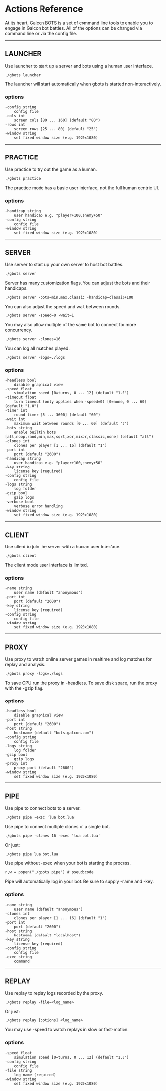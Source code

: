 # Actions Reference

At its heart, Galcon BOTS is a set of command line tools to enable you to
engage in Galcon bot battles. All of the options can be changed via command line
or via the config file. 

---

## LAUNCHER

Use launcher to start up a server and bots using a human user interface.

    ./gbots launcher

The launcher will start automatically when gbots is started non-interactively.

### options

    -config string
        config file
    -cols int
        screen cols [80 ... 160] (default "80")
    -rows int
        screen rows [25 ... 80] (default "25")
    -window string
        set fixed window size (e.g. 1920x1080)

---

## PRACTICE

Use practice to try out the game as a human.

    ./gbots practice

The practice mode has a basic user interface, not the full human centric UI.

### options

    -handicap string
        user handicap e.g. "player+100,enemy+50"
    -config string
        config file
    -window string
        set fixed window size (e.g. 1920x1080)

---

## SERVER

Use server to start up your own server to host bot battles.

    ./gbots server

Server has many customization flags.  You can adjust the bots and their
handicaps.

    ./gbots server -bots=min,max,classic -handicap=classic+100

You can also adjust the speed and wait between rounds.

    ./gbots server -speed=0 -wait=1

You may also allow multiple of the same bot to connect for more concurrency.

    ./gbots server -clones=16

You can log all matches played.

    ./gbots server -logs=./logs

### options

    -headless bool
        disable graphical view
    -speed float
        simulation speed [0=turns, 0 ... 12] (default "1.0")
    -timeout float
        turn timeout (only applies when -speed=0) [0=none, 0 ... 60] (default "1.0")
    -timer int
        round timer [5 ... 3600] (default "60")
    -wait int
        maximum wait between rounds [0 ... 60] (default "5")
    -bots string
        enable builtin bots [all,noop,rand,min,max,sqrt,xor,mixor,classic,none] (default "all")
    -clones int
        clones per player [1 ... 16] (default "1")
    -port int
        port (default "2600")
    -handicap string
        user handicap e.g. "player+100,enemy+50"
    -key string
        license key (required)
    -config string
        config file
    -logs string
        log folder
    -gzip bool
        gzip logs
    -verbose bool
        verbose error handling
    -window string
        set fixed window size (e.g. 1920x1080)

---

## CLIENT

Use client to join the server with a human user interface.

    ./gbots client

The client mode user interface is limited.

### options

    -name string
        user name (default "anonymous")
    -port int
        port (default "2600")
    -key string
        license key (required)
    -config string
        config file
    -window string
        set fixed window size (e.g. 1920x1080)

---

## PROXY

Use proxy to watch online server games in realtime and log matches for replay
and analysis.

    ./gbots proxy -logs=./logs

To save CPU run the proxy in -headless.  To save disk space, run the proxy with
the -gzip flag.

### options

    -headless bool
        disable graphical view
    -port int
        port (default "2600")
    -host string
        hostname (default "bots.galcon.com")
    -config string
        config file
    -logs string
        log folder
    -gzip bool
        gzip logs
    -proxy int
        proxy port (default "2600")
    -window string
        set fixed window size (e.g. 1920x1080)

---

## PIPE

Use pipe to connect bots to a server.

    ./gbots pipe -exec 'lua bot.lua'

Use pipe to connect multiple clones of a single bot.

    ./gbots pipe -clones 16 -exec 'lua bot.lua'

Or just:

    ./gbots pipe lua bot.lua

Use pipe without -exec when your bot is starting the process.

    r,w = popen("./gbots pipe") # pseudocode

Pipe will automatically log in your bot.  Be sure to supply -name and -key.

### options

    -name string
        user name (default "anonymous")
    -clones int
        clones per player [1 ... 16] (default "1")
    -port int
        port (default "2600")
    -host string
        hostname (default "localhost")
    -key string
        license key (required)
    -config string
        config file
    -exec string
        command

---

## REPLAY

Use replay to replay logs recorded by the proxy.

    ./gbots replay -file=<log_name>

Or just:

    ./gbots replay [options] <log_name>

You may use -speed to watch replays in slow or fast-motion.

### options

    -speed float
        simulation speed [0=turns, 0 ... 12] (default "1.0")
    -config string
        config file
    -file string
        log name (required)
    -window string
        set fixed window size (e.g. 1920x1080)
